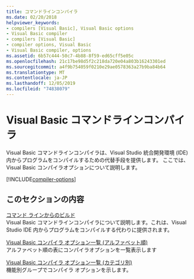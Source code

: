 ```yaml
---
title: コマンドラインコンパイラ
ms.date: 02/20/2018
helpviewer_keywords:
- compilers [Visual Basic], Visual Basic options
- Visual Basic compiler
- compilers [Visual Basic]
- compiler options, Visual Basic
- Visual Basic compiler, options
ms.assetid: 6b57c444-50c7-4b88-8f59-ed65cff5e05c
ms.openlocfilehash: 21c17be98d5f2c218da720e04a803b16243301ed
ms.sourcegitcommit: a4f9b754059f0210e29ae0578363a27b9ba84b64
ms.translationtype: MT
ms.contentlocale: ja-JP
ms.lasthandoff: 12/05/2019
ms.locfileid: "74838079"
---
```

# <a name="visual-basic-command-line-compiler"></a>Visual Basic コマンドラインコンパイラ

Visual Basic コマンドラインコンパイラは、Visual Studio 統合開発環境 (IDE) 内からプログラムをコンパイルするための代替手段を提供します。 ここでは、Visual Basic コンパイラオプションについて説明します。

[!INCLUDE[compiler-options](~/includes/compiler-options.md)]
  
## <a name="in-this-section"></a>このセクションの内容

[コマンド ラインからのビルド](../../../visual-basic/reference/command-line-compiler/building-from-the-command-line.md)  
Visual Basic コマンドラインコンパイラについて説明します。これは、Visual Studio IDE 内からプログラムをコンパイルする代わりに提供されます。

[Visual Basic コンパイラ オプション一覧 (アルファベット順)](../../../visual-basic/reference/command-line-compiler/compiler-options-listed-alphabetically.md)  
アルファベット順の表にコンパイラオプションを一覧表示します

[Visual Basic コンパイラ オプション一覧 (カテゴリ別)](../../../visual-basic/reference/command-line-compiler/compiler-options-listed-by-category.md)  
機能別グループでコンパイラ オプションを示します。
  